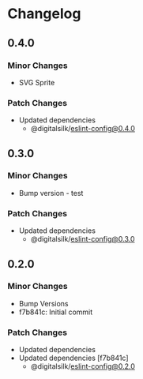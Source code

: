 # Changelog

## 0.4.0

### Minor Changes

- SVG Sprite

### Patch Changes

- Updated dependencies
  - @digitalsilk/eslint-config@0.4.0

## 0.3.0

### Minor Changes

- Bump version - test

### Patch Changes

- Updated dependencies
  - @digitalsilk/eslint-config@0.3.0

## 0.2.0

### Minor Changes

- Bump Versions
- f7b841c: Initial commit

### Patch Changes

- Updated dependencies
- Updated dependencies [f7b841c]
  - @digitalsilk/eslint-config@0.2.0
